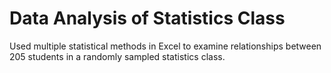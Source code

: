 # Data Analysis of Statistics Class

Used multiple statistical methods in Excel to examine relationships between 205 students in a randomly sampled statistics class.
